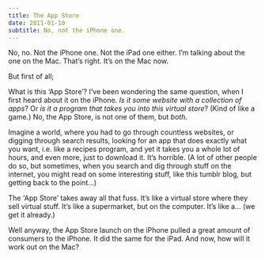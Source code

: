 ```yaml
---
title: The App Store
date: 2011-01-10
subtitle: No, not the iPhone one.
---
```


No, no. Not the iPhone one. Not the iPad one either. I’m talking about the one on the Mac. That’s right. It’s on the Mac now.

But first of all;

What is this ‘App Store’? I’ve been wondering the same question, when I first heard about it on the iPhone. _Is it some website with a collection of apps_? Or _is it a program that takes you into this virtual store_? (Kind of like a game.) No, the App Store, is not one of them, but _both_.

Imagine a world, where you had to go through countless websites, or digging through search results, looking for an app that does exactly what you want, i.e. like a recipes program, and yet it takes you a whole lot of hours, and even more, just to download it. It’s horrible. (A lot of other people do so, but sometimes, when you search and dig through stuff on the internet, you might read on some interesting stuff, like this tumblr blog, but getting back to the point…)

The 'App Store’ takes away all that fuss. It’s like a virtual store where they sell virtual stuff. It’s like a supermarket, but on the computer. It’s like a… (we get it already.)

Well anyway, the App Store launch on the iPhone pulled a great amount of consumers to the iPhone. It did the same for the iPad. And now, how will it work out on the Mac?